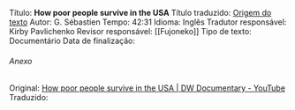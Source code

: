 Título: **How poor people survive in the USA**
Título traduzido:
[Origem do texto](https://www.youtube.com/watch?v=JHDkALRz5Rk)
Autor: G. Sébastien
Tempo: 42:31
Idioma: Inglês
Tradutor responsável: Kirby Pavlichenko
Revisor responsável: [[Fujoneko]]
Tipo de texto: Documentário
Data de finalização:

###### Anexo
Original: [How poor people survive in the USA | DW Documentary - YouTube](https://www.youtube.com/watch?v=JHDkALRz5Rk)
Traduzido: